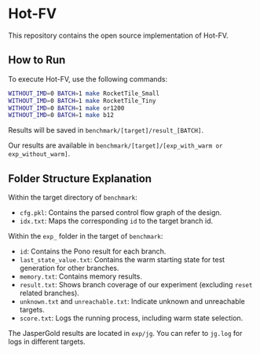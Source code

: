 # Hot-FV

This repository contains the open source implementation of Hot-FV.

## How to Run

To execute Hot-FV, use the following commands:

```bash
WITHOUT_IMD=0 BATCH=1 make RocketTile_Small
WITHOUT_IMD=0 BATCH=1 make RocketTile_Tiny
WITHOUT_IMD=0 BATCH=1 make or1200
WITHOUT_IMD=0 BATCH=1 make b12
```

Results will be saved in `benchmark/[target]/result_[BATCH]`.

Our results are available in `benchmark/[target]/[exp_with_warm or exp_without_warm]`.

## Folder Structure Explanation

Within the target directory of `benchmark`:

- `cfg.pkl`: Contains the parsed control flow graph of the design.
- `idx.txt`: Maps the corresponding `id` to the target branch id.

Within the `exp_` folder in the target of `benchmark`:

- `id`: Contains the Pono result for each branch.
- `last_state_value.txt`: Contains the warm starting state for test generation for other branches.
- `memory.txt`: Contains memory results.
- `result.txt`: Shows branch coverage of our experiment (excluding `reset` related branches).
- `unknown.txt` and `unreachable.txt`: Indicate unknown and unreachable targets.
- `score.txt`: Logs the running process, including warm state selection.

The JasperGold results are located in `exp/jg`. You can refer to `jg.log` for logs in different targets.